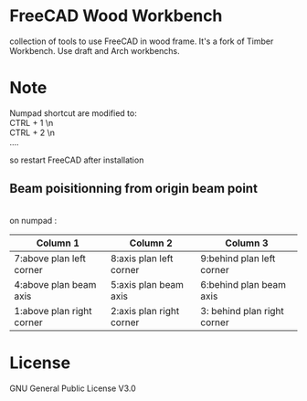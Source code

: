 # FreeCAD Wood Workbench
collection of tools to use FreeCAD in wood frame. It's a fork of Timber Workbench. Use draft and Arch workbenchs.

# Note
Numpad shortcut are modified to:<br>
CTRL + 1 \n<br>
CTRL + 2 \n<br>
....<br>

so restart FreeCAD after installation

<h2>Beam poisitionning from origin beam point</h2><br>
on numpad : <br>
 
  
  
Column 1 | Column 2 | Column 3 
--------------------------|--------------------------|---------------------------
7:above plan left corner | 8:axis  plan left corner | 9:behind plan left corner
4:above plan beam axis  | 5:axis plan beam axis | 6:behind plan beam axis
1:above plan right corner | 2:axis plan right corner | 3: behind plan right corner



# License
GNU General Public License V3.0
